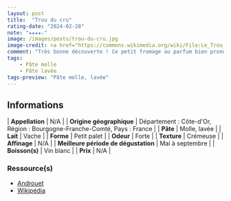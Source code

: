 ```yaml
---
layout: post
title:  "Trou du cru"
rating-date: "2024-02-28"
note: "★★★★☆"
image: /images/posts/trou-du-cru.jpg
image-credit: <a href="https://commons.wikimedia.org/wiki/File:Le_Trou_Du_Cru.jpg">Tristan Ferne from UK</a>, <a href="https://creativecommons.org/licenses/by/2.0">CC BY 2.0</a>, via Wikimedia Commons
comment: "Très bonne découverte ! Ce petit fromage au parfum bien prononcé (affiné avec du marc de Bourgogne), agite les papilles avec ses arômes puissants ! Bonne tenue en bouche, il se rapproche de l’Époisses."
tags:
    - Pâte molle
    - Pâte lavée
tags-preview: "Pâte molle, lavée"
---
```


## Informations

| **Appellation** | N/A |
| **Origine géographique** | Département : Côte-d'Or, Région : Bourgogne-Franche-Comté, Pays : France |
| **Pâte** | Molle, lavée |
| **Lait** | Vache |
| **Forme** | Petit palet |
| **Odeur** | Forte |
| **Texture** | Crémeuse |
| **Affinage** | N/A |
| **Meilleure période de dégustation** | Mai à septembre |
| **Boisson(s)** | Vin blanc |
| **Prix** | N/A |

### Ressource(s)
* [Androuet](https://androuet.com/trou-du-cru-197.html)
* [Wikipédia](https://fr.wikipedia.org/wiki/Le_Trou_du_Cru)